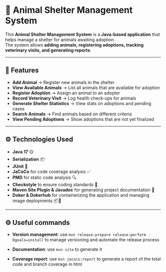 # 🐾 Animal Shelter Management System

This **Animal Shelter Management System** is a **Java-based application** that helps manage a shelter for animals awaiting adoption.  
The system allows **adding animals, registering adoptions, tracking veterinary visits, and generating reports**.  

---

## 🚀 Features
- **Add Animal** → Register new animals in the shelter  
- **View Available Animals** → List all animals that are available for adoption  
- **Register Adoption** → Assign an animal to an adopter  
- **Record Veterinary Visit** → Log health check-ups for animals  
- **Generate Shelter Statistics** → View stats on adoptions and pending cases  
- **Search Animals** → Find animals based on different criteria  
- **View Pending Adoptions** → Show adoptions that are not yet finalized  

---

## ⚙️ Technologies Used
- **Java 17** 🟡
- **Serialization** 📦
- **JUnit** 🧪
- **JaCoCo** for code coverage analysis ✅
- **PMD** for static code analysis 🔍
- **Checkstyle** to ensure coding standards 🧹
- **Maven Site Plugin & Javadoc** for generating project documentation 📖
- **Doker & Dokerhub** for containerizing the application and managing image deployments 📦🚀

---
## ⚙️ Useful commands
- **Version management**:
use `mvn release:prepare release:perform -Dgoals=install` to manage versioning 
and automate the release process

- **Documentation**:
use `mvn site` to generate it

- **Coverage report**:
use `mvn jacoco:report` to generate a report of the total code and branch coverage in html